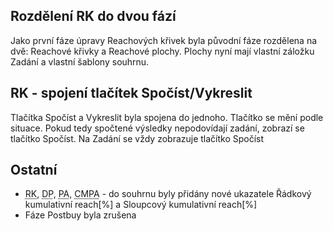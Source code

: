 ﻿---
categories: [fenix]
layout: fenix
---

## Rozdělení RK do dvou fází

Jako první fáze úpravy Reachových křivek byla původní fáze rozdělena na dvě: Reachové křivky a Reachové plochy.
Plochy nyní mají vlastní záložku Zadání a vlastní šablony souhrnu. 

## RK - spojení tlačítek Spočíst/Vykreslit
Tlačítka Spočíst a Vykreslit byla spojena do jednoho. Tlačítko se mění podle situace. Pokud tedy spočtené výsledky nepodovídají zadání, zobrazí se tlačítko Spočíst. Na Zadání se vždy zobrazuje tlačítko Spočíst    


## Ostatní
<ul>
<li><abbr title="Reachové křivky">RK</abbr>, <abbr title="Detailní plán">DP</abbr>, <abbr title="Postanalýza">PA</abbr>, <abbr title="Crossmediální postanalýza">CMPA</abbr> - do souhrnu byly přidány nové ukazatele Řádkový kumulativní reach[%] a Sloupcový kumulativní reach[%]</li>
<li>Fáze Postbuy byla zrušena</li>
</ul>

